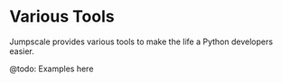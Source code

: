 # Various Tools

Jumpscale provides various tools to make the life a Python developers easier.

@todo: Examples here
